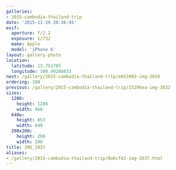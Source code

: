 ```yaml
---
galleries:
- 2015-cambodia-thailand-trip
date: '2015-11-19 20:36:45'
exif:
  aperture: f/2.2
  exposure: 1/732
  make: Apple
  model: 'iPhone 6'
layout: gallery-photo
location:
  latitude: 13.751705
  longitude: 100.49288833
next: /gallery/2015-cambodia-thailand-trip/e653903-img-2038
ordering: 100
previous: /gallery/2015-cambodia-thailand-trip/15296ea-img-2032
sizes:
  1280:
    height: 1280
    width: 960
  640w:
    height: 853
    width: 640
  200x200:
    height: 200
    width: 200
title: IMG_2037
aliases:
- /gallery/2015-cambodia-thailand-trip/0a6cf42-img-2037.html
---
```

